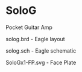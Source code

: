 SoloG
=====

Pocket Guitar Amp

solog.brd - Eagle layout

solog.sch - Eagle schematic

SoloGx1-FP.svg - Face Plate
